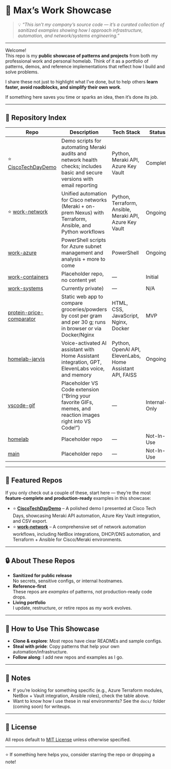 # 🧰 Max’s Work Showcase

> 💡 *“This isn’t my company’s source code — it’s a curated collection of sanitized examples showing how I approach infrastructure, automation, and network/systems engineering.”*

---

Welcome!  
This repo is my **public showcase of patterns and projects** from both my professional work and personal homelab. Think of it as a portfolio of patterns, demos, and reference implementations that reflect how I build and solve problems.  

I share these not just to highlight what I’ve done, but to help others **learn faster, avoid roadblocks, and simplify their own work**.  

If something here saves you time or sparks an idea, then it’s done its job.

---

## 📂 Repository Index

| Repo | Description | Tech Stack | Status |
|------|-------------|------------|--------|
| ⭐ [CiscoTechDayDemo](https://github.com/maxthomas95/CiscoTechDayDemo) | Demo scripts for automating Meraki audits and network health checks; includes basic and secure versions with email reporting | Python, Meraki API, Azure Key Vault | Complete |
| ⭐ [work-network](https://github.com/maxthomas95/work-network) | Unified automation for Cisco networks (Meraki + on-prem Nexus) with Terraform, Ansible, and Python workflows | Python, Terraform, Ansible, Meraki API, Azure Key Vault | Ongoing |
| [work-azure](https://github.com/maxthomas95/work-azure) | PowerShell scripts for Azure subnet management and analysis + more to come | PowerShell | Ongoing |
| [work-containers](https://github.com/maxthomas95/work-containers) | Placeholder repo, no content yet | — | Initial |
| [work-systems](https://github.com/maxthomas95/work-systems) | Currently private) | — | N/A |
| [protein-price-comparator](https://github.com/maxthomas95/protein-price-comparator) | Static web app to compare groceries/powders by cost per gram and per 30 g; runs in browser or via Docker/Nginx | HTML, CSS, JavaScript, Nginx, Docker | MVP |
| [homelab-jarvis](https://github.com/maxthomas95/homelab-jarvis) | Voice-activated AI assistant with Home Assistant integration, GPT, ElevenLabs voice, and memory | Python, OpenAI API, ElevenLabs, Home Assistant API, FAISS | Ongoing |
| [vscode-gif](https://github.com/maxthomas95/vscode-gif) | Placeholder VS Code extension (“Bring your favorite GIFs, memes, and reaction images right into VS Code!”) | — | Internal-Only |
| [homelab](https://github.com/maxthomas95/homelab) | Placeholder repo  | — | Not-In-Use |
| [main](https://github.com/maxthomas95/main) | Placeholder repo  | — | Not-In-Use |


---

## 🌟 Featured Repos

If you only check out a couple of these, start here — they’re the most **feature-complete and production-ready** examples in this showcase:

- ⭐ **[CiscoTechDayDemo](https://github.com/maxthomas95/CiscoTechDayDemo)** – A polished demo I presented at Cisco Tech Days, showcasing Meraki API automation, Azure Key Vault integration, and CSV export.
- ⭐ **[work-network](https://github.com/maxthomas95/work-network)** – A comprehensive set of network automation workflows, including NetBox integrations, DHCP/DNS automation, and Terraform + Ansible for Cisco/Meraki environments.

---

## 🔒 About These Repos

- **Sanitized for public release**  
  No secrets, sensitive configs, or internal hostnames.  
- **Reference-first**  
  These repos are *examples* of patterns, not production-ready code drops.  
- **Living portfolio**  
  I update, restructure, or retire repos as my work evolves.

---

## 🚀 How to Use This Showcase

- **Clone & explore**: Most repos have clear READMEs and sample configs.  
- **Steal with pride**: Copy patterns that help your own automation/infrastructure.  
- **Follow along**: I add new repos and examples as I go.  

---

## 📌 Notes

- If you’re looking for something specific (e.g., Azure Terraform modules, NetBox + Vault integration, Ansible roles), check the table above.
- Want to know how I use these in real environments? See the `docs/` folder (coming soon) for writeups.

---

## 📜 License

All repos default to [MIT License](LICENSE) unless otherwise specified.  

---

⭐ If something here helps you, consider starring the repo or dropping a note!
